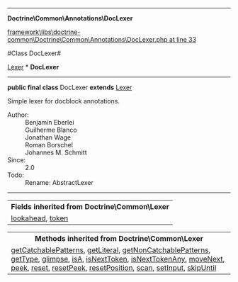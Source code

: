 

- - -

**Doctrine\Common\Annotations\DocLexer**


<a href="https://github.com/JeyDotC/Hirudo/blob/master/framework/libs/doctrine-common/Doctrine/Common/Annotations/DocLexer.php#L33" target='_blank'>framework\libs\doctrine-common\Doctrine\Common\Annotations\DocLexer.php at line 33</a>

#Class DocLexer#

<a href="https://github.com/JeyDotC/Hirudo-docs/blob/master/Doctrine/Common/Lexer.md">Lexer</a>
    * **DocLexer**




- - -

<p><strong>public final  class</strong> <span>DocLexer</span>
<strong>extends</strong> <a href="https://github.com/JeyDotC/Hirudo-docs/blob/master/Doctrine/Common/Lexer.md">Lexer</a>

</p>

<div class="comment" id="overview_description"><p>Simple lexer for docblock annotations.</p></div>

<dl>
<dt>Author:</dt>
<dd>Benjamin Eberlei <kontakt@beberlei.de></dd>
<dd>Guilherme Blanco <guilhermeblanco@hotmail.com></dd>
<dd>Jonathan Wage <jonwage@gmail.com></dd>
<dd>Roman Borschel <roman@code-factory.org></dd>
<dd>Johannes M. Schmitt <schmittjoh@gmail.com></dd>
<dt>Since:</dt>
<dd>2.0</dd>
<dt>Todo:</dt>
<dd>Rename: AbstractLexer</dd>
</dl>


- - -

<table class="inherit">
<tr><th colspan="2">Fields inherited from Doctrine\Common\Lexer</th></tr>
<tr><td><a href="https://github.com/JeyDotC/Hirudo-docs/blob/master/Doctrine/Common/Lexer.md#lookahead">lookahead</a>, <a href="https://github.com/JeyDotC/Hirudo-docs/blob/master/Doctrine/Common/Lexer.md#token">token</a></td></tr></table>

<table class="inherit">
<tr><th colspan="2">Methods inherited from Doctrine\Common\Lexer</th></tr>
<tr><td><a href="https://github.com/JeyDotC/Hirudo-docs/blob/master/Doctrine/Common/Lexer.md#getCatchablePatterns">getCatchablePatterns</a>, <a href="https://github.com/JeyDotC/Hirudo-docs/blob/master/Doctrine/Common/Lexer.md#getLiteral">getLiteral</a>, <a href="https://github.com/JeyDotC/Hirudo-docs/blob/master/Doctrine/Common/Lexer.md#getNonCatchablePatterns">getNonCatchablePatterns</a>, <a href="https://github.com/JeyDotC/Hirudo-docs/blob/master/Doctrine/Common/Lexer.md#getType">getType</a>, <a href="https://github.com/JeyDotC/Hirudo-docs/blob/master/Doctrine/Common/Lexer.md#glimpse">glimpse</a>, <a href="https://github.com/JeyDotC/Hirudo-docs/blob/master/Doctrine/Common/Lexer.md#isA">isA</a>, <a href="https://github.com/JeyDotC/Hirudo-docs/blob/master/Doctrine/Common/Lexer.md#isNextToken">isNextToken</a>, <a href="https://github.com/JeyDotC/Hirudo-docs/blob/master/Doctrine/Common/Lexer.md#isNextTokenAny">isNextTokenAny</a>, <a href="https://github.com/JeyDotC/Hirudo-docs/blob/master/Doctrine/Common/Lexer.md#moveNext">moveNext</a>, <a href="https://github.com/JeyDotC/Hirudo-docs/blob/master/Doctrine/Common/Lexer.md#peek">peek</a>, <a href="https://github.com/JeyDotC/Hirudo-docs/blob/master/Doctrine/Common/Lexer.md#reset">reset</a>, <a href="https://github.com/JeyDotC/Hirudo-docs/blob/master/Doctrine/Common/Lexer.md#resetPeek">resetPeek</a>, <a href="https://github.com/JeyDotC/Hirudo-docs/blob/master/Doctrine/Common/Lexer.md#resetPosition">resetPosition</a>, <a href="https://github.com/JeyDotC/Hirudo-docs/blob/master/Doctrine/Common/Lexer.md#scan">scan</a>, <a href="https://github.com/JeyDotC/Hirudo-docs/blob/master/Doctrine/Common/Lexer.md#setInput">setInput</a>, <a href="https://github.com/JeyDotC/Hirudo-docs/blob/master/Doctrine/Common/Lexer.md#skipUntil">skipUntil</a></td></tr></table>


